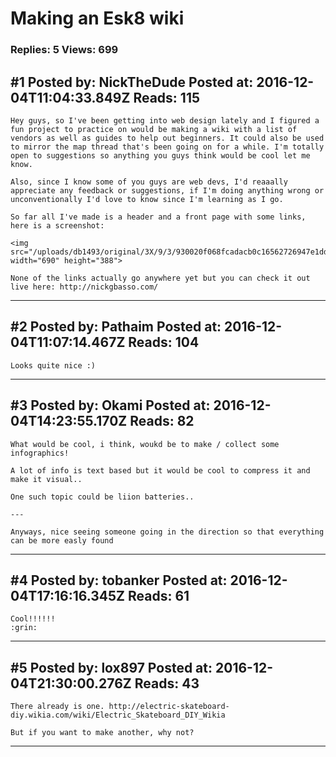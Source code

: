 # Making an Esk8 wiki

### Replies: 5 Views: 699

## \#1 Posted by: NickTheDude Posted at: 2016-12-04T11:04:33.849Z Reads: 115

```
Hey guys, so I've been getting into web design lately and I figured a fun project to practice on would be making a wiki with a list of vendors as well as guides to help out beginners. It could also be used to mirror the map thread that's been going on for a while. I'm totally open to suggestions so anything you guys think would be cool let me know.

Also, since I know some of you guys are web devs, I'd reaaally appreciate any feedback or suggestions, if I'm doing anything wrong or unconventionally I'd love to know since I'm learning as I go.

So far all I've made is a header and a front page with some links, here is a screenshot:

<img src="/uploads/db1493/original/3X/9/3/930020f068fcadacb0c16562726947e1dd567f31.png" width="690" height="388">

None of the links actually go anywhere yet but you can check it out live here: http://nickgbasso.com/
```

---
## \#2 Posted by: Pathaim Posted at: 2016-12-04T11:07:14.467Z Reads: 104

```
Looks quite nice :)
```

---
## \#3 Posted by: Okami Posted at: 2016-12-04T14:23:55.170Z Reads: 82

```
What would be cool, i think, woukd be to make / collect some infographics!

A lot of info is text based but it would be cool to compress it and make it visual..

One such topic could be liion batteries..

---

Anyways, nice seeing someone going in the direction so that everything can be more easly found
```

---
## \#4 Posted by: tobanker Posted at: 2016-12-04T17:16:16.345Z Reads: 61

```
Cool!!!!!!
:grin:
```

---
## \#5 Posted by: lox897 Posted at: 2016-12-04T21:30:00.276Z Reads: 43

```
There already is one. http://electric-skateboard-diy.wikia.com/wiki/Electric_Skateboard_DIY_Wikia

But if you want to make another, why not?
```

---
